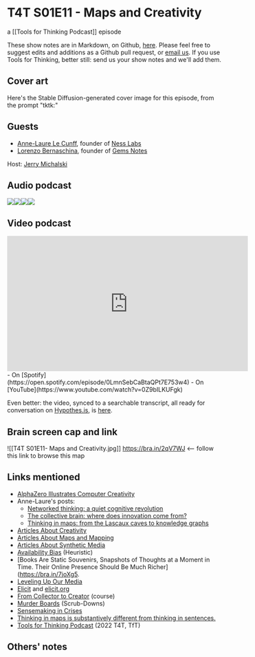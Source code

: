 # T4T S01E11 - Maps and Creativity

a [[Tools for Thinking Podcast]] episode

These show notes are in Markdown, on Github, [here](https://github.com/OpenGlobalMind/rel8-wiki/blob/main/Tools%20for%20Thinking%20Podcast.md). Please feel free to suggest edits and additions as a Github pull request, or  [email us](mailto:sociate@gmail.com). If you use Tools for Thinking, better still: send us your show notes and we'll add them. 

## Cover art

Here's the Stable Diffusion-generated cover image for this episode, from the prompt "tktk:"



## Guests

- [Anne-Laure Le Cunff](https://www.linkedin.com/in/alecunff/), founder of [Ness Labs](https://nesslabs.com/)
- [Lorenzo Bernaschina](https://www.linkedin.com/in/lorenzo-bernaschina-669a08b9/), founder of [Gems Notes](https://gemsnotes.app/)

Host: [Jerry Michalski](http://www.jerrymichalski.com/)

## Audio podcast 

[![](https://uploads-ssl.webflow.com/6022fac80367ca7c9121c178/63473c43cd78d77b7f847fb3_Anchor_logo.svg)](https://anchor.fm/betaworks/episodes/Maps-and-Creativity-e1rm3g8/a-a90825m)[![](https://uploads-ssl.webflow.com/6022fac80367ca7c9121c178/63473161d50a860bd5f8bf0e_Amazon_Music_logo.svg)](https://music.amazon.com/podcasts/12a72801-ad1e-412b-82cf-dd242e96b1d4/episodes/adef73a1-29cb-4cc2-ad10-885d0c5f7535/tools-for-thinking-by-betaworks-maps-and-creativity)[![](https://uploads-ssl.webflow.com/6022fac80367ca7c9121c178/63473161d50a86d605f8bf0f_itunes_podcasts%20logo.svg)](https://podcasts.apple.com/us/podcast/maps-and-creativity/id1648557332?i=1000588588191)[![](https://uploads-ssl.webflow.com/6022fac80367ca7c9121c178/63473161a69713eddcfa9885_Spotify%20logo.svg)](https://open.spotify.com/episode/0LmnSebCaBtaQPt7E753w4?si=c3cb20e6618d4e50)

## Video podcast  
<iframe width="560" height="315" src="https://www.youtube.com/embed/0Z9bILKUFgk" title="YouTube video player" frameborder="0" allow="accelerometer; autoplay; clipboard-write; encrypted-media; gyroscope; picture-in-picture; web-share" allowfullscreen></iframe>
- On [Spotify](https://open.spotify.com/episode/0LmnSebCaBtaQPt7E753w4)
- On [YouTube](https://www.youtube.com/watch?v=0Z9bILKUFgk)

Even better: the video, synced to a searchable transcript, all ready for conversation on [Hypothes.is](https://hypothes.is/), is [here](https://docdrop.org/video/0Z9bILKUFgk/). 

## Brain screen cap and link

![[T4T S01E11- Maps and Creativity.jpg]]
https://bra.in/2qV7WJ  <-- follow this link to browse this map

## Links mentioned

- [AlphaZero Illustrates Computer Creativity](https://bra.in/8j8NQk)
- Anne-Laure's posts:
	- [Networked thinking: a quiet cognitive revolution](https://nesslabs.com/networked-thinking)
	- [The collective brain: where does innovation come from?](https://nesslabs.com/collective-brain)
	- [Thinking in maps: from the Lascaux caves to knowledge graphs](https://nesslabs.com/thinking-in-maps)
- [Articles About Creativity](https://bra.in/2qaEWm)
- [Articles About Maps and Mapping](https://bra.in/6jQYJm)
- [Articles About Synthetic Media](https://bra.in/3jXDay)
- [Availability Bias](http://en.wikipedia.org/wiki/Availability_heuristic) (Heuristic)
- [Books Are Static Souvenirs, Snapshots of Thoughts at a Moment in Time. Their Online Presence Should Be Much Richer](https://bra.in/7joXg5.
- [Leveling Up Our Media](https://bra.in/9jYZQA)
- [Elicit](https://ought.org/elicit) and [elicit.org](https://elicit.org/)
- [From Collector to Creator](https://nesslabs.com/from-collector-to-creator) (course)
- [Murder Boards](https://en.wikipedia.org/wiki/Murder_board) (Scrub-Downs)
- [Sensemaking in Crises](https://bra.in/8jkBZZ)
- [Thinking in maps is substantively different from thinking in sentences.](https://bra.in/2jQYJm)
- [Tools for Thinking Podcast](https://bra.in/2vGNna) (2022 T4T, TfT)

## Others' notes



